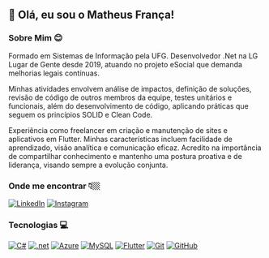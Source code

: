 ## 👋 Olá, eu sou o Matheus França!

### Sobre Mim :blush:

Formado em Sistemas de Informação pela UFG. Desenvolvedor .Net na LG Lugar de Gente desde 2019, atuando no projeto eSocial que demanda melhorias legais contínuas. 

Minhas atividades envolvem análise de impactos, definição de soluções, revisão de código de outros membros da equipe, testes unitários e funcionais, além do desenvolvimento de código, aplicando práticas que seguem os princípios SOLID e Clean Code. 

Experiência como freelancer em criação e manutenção de sites e aplicativos em Flutter. Minhas características incluem facilidade de aprendizado, visão analítica e comunicação eficaz. Acredito na importância de compartilhar conhecimento e mantenho uma postura proativa e de liderança, visando sempre a evolução conjunta.

### Onde me encontrar 👇🏼
[ ![LinkedIn](https://img.shields.io/badge/LinkedIn-blue?style=flat-square&logo=Linkedin&logoColor=white)](https://www.linkedin.com/in/matheus-franca-pinheiro/) 
[![Instagram](https://img.shields.io/badge/Instagram-8A2BE2?logo=instagram&color=8A2BE2)](https://www.instagram.com/math_france/)


### Tecnologias :computer:
[![C#](https://img.shields.io/badge/C%23-239120?style=flat&logo=c-sharp&logoColor=white)](https://learn.microsoft.com/pt-br/dotnet/csharp/) 
[![.net](https://img.shields.io/badge/.NET-5C2D91?style=flat&logo=.net&logoColor=white)](https://learn.microsoft.com/pt-br/dotnet/)
[![Azure](https://img.shields.io/badge/Microsoft_Azure-0089D6?style=flat&logo=microsoft-azure&logoColor=whit)](https://azure.microsoft.com/pt-br/)
[![MySQL](https://img.shields.io/badge/MySQL-4479A1?style=flat&logo=mysql&logoColor=white)](https://dev.mysql.com/doc/)
[![Flutter](https://img.shields.io/badge/Flutter-02569B?style=flat&logo=flutter&logoColor=white)](https://docs.flutter.dev/)
[![Git](https://img.shields.io/badge/Git-F05032?style=flat&logo=git&logoColor=white)](https://git-scm.com/) 
[![GitHub](https://img.shields.io/badge/GitHub-181717?style=flat&logo=github&logoColor=white)](https://github.com/)
